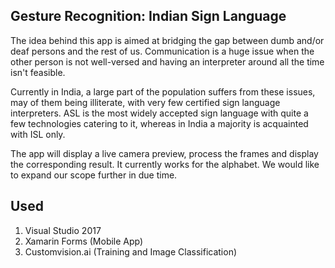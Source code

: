 ## Gesture Recognition: Indian Sign Language

The idea behind this app is aimed at bridging the gap between dumb and/or deaf persons and the rest of us. Communication is a huge issue when the other person is not well-versed and having an interpreter around all the time isn't feasible. 

Currently in India, a large part of the population suffers from these issues, may of them being illiterate, with very few certified sign language interpreters. ASL is the most widely accepted sign language with quite a few technologies catering to it, whereas in India a majority is acquainted with ISL only. 

The app will display a live camera preview, process the frames and display the corresponding result. It currently works for the alphabet. We would like to expand our scope further in due time.

## Used

1. Visual Studio 2017
2. Xamarin Forms (Mobile App)
3. Customvision.ai (Training and Image Classification)
